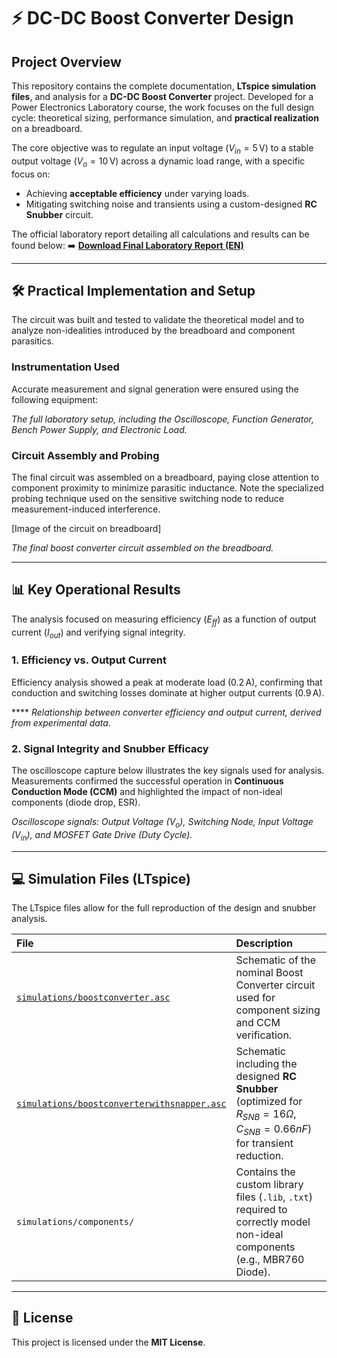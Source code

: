 # ⚡ DC-DC Boost Converter Design

## Project Overview
This repository contains the complete documentation, **LTspice simulation files**, and analysis for a **DC-DC Boost Converter** project. Developed for a Power Electronics Laboratory course, the work focuses on the full design cycle: theoretical sizing, performance simulation, and **practical realization** on a breadboard.

The core objective was to regulate an input voltage ($V_{in}=5 \, \si{\volt}$) to a stable output voltage ($V_{o}=10 \, \si{\volt}$) across a dynamic load range, with a specific focus on:
* Achieving **acceptable efficiency** under varying loads.
* Mitigating switching noise and transients using a custom-designed **RC Snubber** circuit.

The official laboratory report detailing all calculations and results can be found below:
➡️ **[Download Final Laboratory Report (EN)](Boost_Converter_Project_Report.pdf)**

---

## 🛠️ Practical Implementation and Setup
The circuit was built and tested to validate the theoretical model and to analyze non-idealities introduced by the breadboard and component parasitics.

### Instrumentation Used
Accurate measurement and signal generation were ensured using the following equipment:


*The full laboratory setup, including the Oscilloscope, Function Generator, Bench Power Supply, and Electronic Load.*

### Circuit Assembly and Probing
The final circuit was assembled on a breadboard, paying close attention to component proximity to minimize parasitic inductance. Note the specialized probing technique used on the sensitive switching node to reduce measurement-induced interference.



[Image of the circuit on breadboard]

*The final boost converter circuit assembled on the breadboard.*

---

## 📊 Key Operational Results
The analysis focused on measuring efficiency ($E_{ff}$) as a function of output current ($I_{out}$) and verifying signal integrity.

### 1. Efficiency vs. Output Current
Efficiency analysis showed a peak at moderate load ($0.2 \, \si{\ampere}$), confirming that conduction and switching losses dominate at higher output currents ($0.9 \, \si{\ampere}$).

**** *Relationship between converter efficiency and output current, derived from experimental data.*

### 2. Signal Integrity and Snubber Efficacy
The oscilloscope capture below illustrates the key signals used for analysis. Measurements confirmed the successful operation in **Continuous Conduction Mode (CCM)** and highlighted the impact of non-ideal components (diode drop, ESR).


*Oscilloscope signals: Output Voltage ($V_o$), Switching Node, Input Voltage ($V_{in}$), and MOSFET Gate Drive (Duty Cycle).*

---

## 💻 Simulation Files (LTspice)
The LTspice files allow for the full reproduction of the design and snubber analysis.

| File | Description |
| :--- | :--- |
| [`simulations/boostconverter.asc`](simulations/boostconverter.asc) | Schematic of the nominal Boost Converter circuit used for component sizing and CCM verification. |
| [`simulations/boostconverterwithsnapper.asc`](simulations/boostconverterwithsnapper.asc) | Schematic including the designed **RC Snubber** (optimized for $R_{SNB}=16\Omega$, $C_{SNB}=0.66nF$) for transient reduction. |
| `simulations/components/` | Contains the custom library files (`.lib`, `.txt`) required to correctly model non-ideal components (e.g., MBR760 Diode). |

---

## 📜 License
This project is licensed under the **MIT License**.
